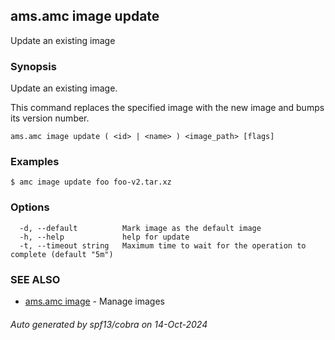 ## ams.amc image update

Update an existing image

### Synopsis

Update an existing image.

This command replaces the specified image with the new image and bumps its version number.


```
ams.amc image update ( <id> | <name> ) <image_path> [flags]
```

### Examples

```
$ amc image update foo foo-v2.tar.xz
```

### Options

```
  -d, --default          Mark image as the default image
  -h, --help             help for update
  -t, --timeout string   Maximum time to wait for the operation to complete (default "5m")
```

### SEE ALSO

* [ams.amc image](ams.amc_image.md)	 - Manage images

###### Auto generated by spf13/cobra on 14-Oct-2024
